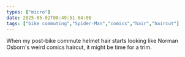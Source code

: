 ```yaml
---
types: ["micro"]
date: 2025-05-02T08:49:51-04:00
tags: ["bike commuting","Spider-Man","comics","hair","haircut"]
---
```

When my post-bike commute helmet hair starts looking like Norman Osborn's weird comics haircut, it might be time for a trim.